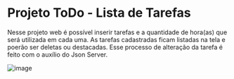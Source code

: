 # Projeto ToDo - Lista de Tarefas

Nesse projeto web é possível inserir tarefas e a quantidade de hora(as) que será utilizada em cada uma. As tarefas cadastradas ficam listadas na tela e poerão ser deletas ou destacadas. Esse processo de alteração da tarefa é feito com o auxílio do Json Server.

![image](https://user-images.githubusercontent.com/110470296/213932866-6c2cd9cd-53a0-4091-8bd1-34233387b6db.png)

